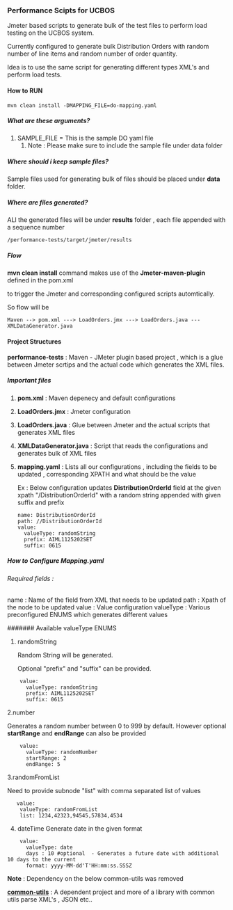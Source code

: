 ### Performance Scipts for UCBOS

Jmeter based scripts to generate bulk of the test files to perform load testing on the UCBOS system.

Currently configured to generate bulk  Distribution Orders with random number of line items and random number of order quantity.

Idea is to use the same script for generating different types XML's and perform load tests.


#### How to RUN

```mvn clean install -DMAPPING_FILE=do-mapping.yaml```

##### What are these arguments?

1. SAMPLE_FILE = This is the sample DO yaml file 
   1. Note : Please make sure to include the sample file under data folder

##### Where should i keep sample files?

Sample files used for generating bulk of files should be placed under **data** folder.

##### Where are files generated?
ALl the generated files will be under **results** folder , each file appended with a sequence number
```
/performance-tests/target/jmeter/results
```

##### Flow

**mvn clean install** command makes use of the **Jmeter-maven-plugin** defined in the pom.xml

to trigger the Jmeter and corresponding configured scripts automtically.

So flow will be

```
Maven --> pom.xml ---> LoadOrders.jmx ---> LoadOrders.java ---XMLDataGenerator.java

```

#### Project Structures


**performance-tests** : Maven - JMeter plugin based project , which is a glue between Jmeter scrtips and the actual code which generates the XML files.
 
 ##### Important files 

1. **pom.xml** : Maven depenecy and default configurations
2. **LoadOrders.jmx** : Jmeter configuration
3. **LoadOrders.java** : Glue between Jmeter and the actual scripts that generates XML files
4.  **XMLDataGenerator.java** : Script that reads the configurations and generates bulk of XML files
5.  **mapping.yaml** : Lists all our configurations , including the fields to be updated , corresponding XPATH and what should be the value
    
    Ex  : Below configuration updates  **DistributionOrderId** field at the given xpath "/DistributionOrderId" with a random string appended with given suffix and prefix
    ```   
    name: DistributionOrderId
    path: //DistributionOrderId
    value:
      valueType: randomString
      prefix: AIML1125202SET
      suffix: 0615
    ```
##### How to Configure Mapping.yaml

###### Required fields :
name : Name of the field from XML that needs to be updated
path : Xpath of the node to be updated
value : Value configuration
valueType : Various preconfigured ENUMS which generates different values

####### Available valueType ENUMS

1. randomString 
   
   Random String will be generated.
   
    Optional "prefix" and "suffix" can be provided.
```
    value:
      valueType: randomString
      prefix: AIML1125202SET
      suffix: 0615
  ``` 
2.number

   Generates a random number between 0 to 999 by default.
    However optional **startRange** and **endRange** can also be provided
    
```   
    value:
      valueType: randomNumber
      startRange: 2
      endRange: 5
```
3.randomFromList

Need to provide subnode "list" with comma separated list of values
```    
   value:
    valueType: randomFromList
    list: 1234,42323,94545,57834,4534
```
4. dateTime
    Generate date in the given format
```
    value:
      valueType: date
      days : 10 #optional  - Generates a future date with additional 10 days to the current
      format: yyyy-MM-dd'T'HH:mm:ss.SSSZ
```
**Note** : Dependency on the below common-utils was removed

**[common-utils](https://github.com/sdontireddy/common-utils)** : A dependent project and more of a library with common utils parse XML's , JSON etc..


